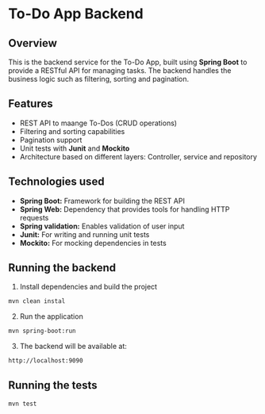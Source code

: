 # To-Do App Backend

## Overview
This is the backend service for the To-Do App, built using **Spring Boot** to provide a RESTful API for managing tasks.
The backend handles the business logic such as filtering, sorting and pagination. 

## Features
- REST API to maange To-Dos (CRUD operations)
- Filtering and sorting capabilities
- Pagination support
- Unit tests with **Junit** and **Mockito**
- Architecture based on different layers: Controller, service and repository

## Technologies used
- **Spring Boot:** Framework for building the REST API
- **Spring Web:** Dependency that provides tools for handling HTTP requests
- **Spring validation:** Enables validation of user input
- **Junit:** For writing and running unit tests
- **Mockito:** For mocking dependencies in tests

## Running the backend
1. Install dependencies and build the project
```bash
mvn clean instal
```
2. Run the application
```bash
mvn spring-boot:run
```
3. The backend will be available at:
```bash
http://localhost:9090
```

## Running the tests
```bash
mvn test
```